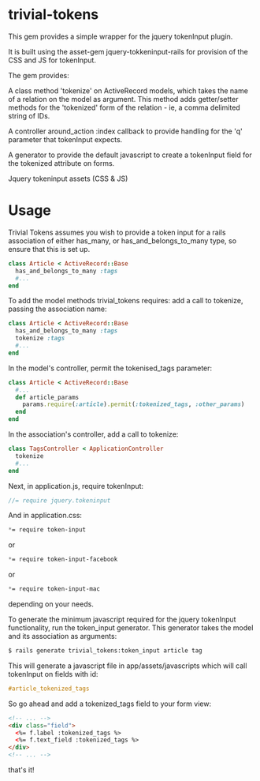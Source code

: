 trivial-tokens
==============
This gem provides a simple wrapper for the jquery tokenInput plugin. 

It is built using the asset-gem jquery-tokkeninput-rails for provision of the CSS and JS for tokenInput. 

The gem provides:

A class method 'tokenize' on ActiveRecord models, which takes the name of a relation on the model as argument. This method adds getter/setter methods for the 'tokenized' form of the relation - ie, a comma delimited string of IDs.

A controller around_action :index callback to provide handling for the 'q' parameter that tokenInput expects.

A generator to provide the default javascript to create a tokenInput field for the tokenized attribute on forms.

Jquery tokeninput assets (CSS & JS)

Usage 
=====

Trivial Tokens assumes you wish to provide a token input for a rails association of either has_many, or has_and_belongs_to_many type, so ensure that this is set up.

```ruby
class Article < ActiveRecord::Base
  has_and_belongs_to_many :tags
  #...
end
```

To add the model methods trivial_tokens requires: add a call to tokenize, passing the association name:

```ruby
class Article < ActiveRecord::Base
  has_and_belongs_to_many :tags
  tokenize :tags
  #...
end
```

In the model's controller, permit the tokenised_tags parameter:

```ruby
class Article < ActiveRecord::Base
  #...
  def article_params
    params.require(:article).permit(:tokenized_tags, :other_params)
  end
end
```

In the association's controller, add a call to tokenize:


```ruby
class TagsController < ApplicationController
  tokenize
  #...
end
```

Next, in application.js, require tokenInput:

```js
//= require jquery.tokeninput
```

And in application.css:

```css
*= require token-input
```
or
```css
*= require token-input-facebook
```
or
```css 
*= require token-input-mac
```
depending on your needs.


To generate the minimum javascript required for the jquery tokenInput functionality, run the token_input generator. This generator takes the model and its association as arguments:

```sh
$ rails generate trivial_tokens:token_input article tag
```

This will generate a javascript file in app/assets/javascripts which will call tokenInput on fields with id:

```css
#article_tokenized_tags
```

So go ahead and add a tokenized_tags field to your form view:

```html
<!-- ... -->
<div class="field"> 
  <%= f.label :tokenized_tags %> 
  <%= f.text_field :tokenized_tags %>
</div>
<!-- ... --> 
```

that's it!
